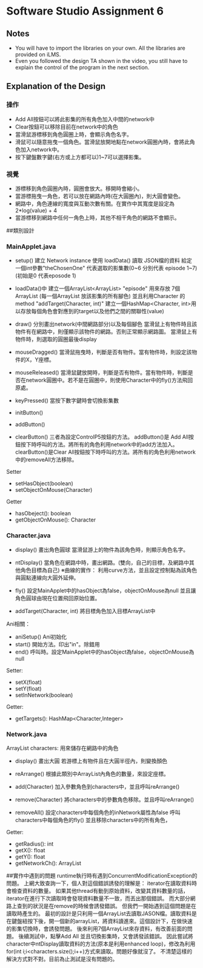# Software Studio Assignment 6

## Notes
+ You will have to import the libraries on your own. All the libraries are provided on iLMS.
+ Even you followed the design TA shown in the video, you still have to explain the control of the program in the next section.

## Explanation of the Design  

### 操作
+ Add All按鈕可以將此影集的所有角色加入中間的network中
+ Clear按鈕可以移除目前在network中的角色
+ 當滑鼠游標移到角色圓圈上時，會顯示角色名字。
+ 滑鼠可以隨意拖曳一個角色。當滑鼠放開地點在network圓圈內時，會將此角色加入network中。
+ 按下鍵盤數字鍵(右方或上方都可以)1~7可以選擇影集。


### 視覺
+ 游標移到角色圓圈內時，圓圈會放大。移開時會縮小。
+ 當游標拖曳一角色，若可以放在網路內時(在大圓圈內)，則大圓會變色。
+ 網路中，角色連線的寬度與互動次數有關。在實作中其寬度是設定為2*log(value) + 4
+ 當游標移到網路中任何一角色上時，其他不相干角色的網路不會顯示。

##類別設計

### MainApplet.java 

+ setup()
 建立 Network instance 
 使用 loadData() 讀取 JSON檔的資料
 給定一個int參數"theChosenOne" 代表選取的影集數(0~6 分別代表 episode 1~7) (初始是0 代表eposode 1)

+ loadData()中
建立一個ArrayList<ArrayList<Character>> "episode" 用來存放 7個 ArrayList<Character> (每一個ArrayList 放該影集的所有腳色)
並且利用Character 的 method "addTarget(Character, int)" 建立一個HashMap<Character, int>用以存放每個角色會對應到的target以及他們之間的關聯性(value)

+ draw()
分別畫出network(中間網路部分)以及每個腳色
當滑鼠上有物件時且該物件有在網路中，則僅顯示該物件的網路。否則正常顯示網路圖。
當滑鼠上有物件時，則選取的圓圈最後display

+ mouseDragged()
當滑鼠拖曳時，判斷是否有物件。當有物件時，則設定該物件的X，Y座標。

+ mouseReleased()
當滑鼠鍵放開時，判斷是否有物件。當有物件時，判斷是否在network圓圈中。若不是在圓圈中，則使用Character中的fly()方法飛回原處。

+ keyPressed()
當按下數字鍵時會切換影集數

+ initButton()
+ addButton()
+ clearButton()
三者為設定ControlP5按鈕的方法。
addButton()是 Add All按鈕按下時呼叫的方法。將所有的角色利用network中的add方法加入。
clearButton()是Clear All按鈕按下時呼叫的方法。將所有的角色利用network中的removeAll方法移除。

Setter
+ setHasObject(boolean)
+ setObjectOnMouse(Character)

Getter
+ hasObeject(): boolean
+ getObjectOnMouse(): Character

### Character.java

+ display()
畫出角色圓球
當滑鼠游上的物件為該角色時，則顯示角色名字。

+ ntDisplay()
當角色在網路中時，畫出網路。(雙向，自己的目標，及網路中其他角色目標為自己)
※曲線的實作：
利用curve方法，並且設定控制點為該角色與圓點連線向大圓外延伸。

+ fly()
設定MainApplet中的hasObject為false，objectOnMouse為null
並且讓角色圓球由現在位置飛回原始位置。

+ addTarget(Character, int)
將目標角色加入目標ArrayList中

Ani相關：
+ aniSetup()
Ani初始化
+ start()
開始方法。印出"in"。除錯用
+ end()
呼叫時。設定MainApplet中的hasObject為false，objectOnMouse為null

Setter:
+ setX(float)
+ setY(float)
+ setInNetwork(boolean)

Getter:
+ getTargets(): HashMap<Character,Integer>

### Network.java
ArrayList characters: 用來儲存在網路中的角色

+ display()
畫出大圓
若游標上有物件且在大圓半徑內，則變換顏色

+ reArrange()
根據此類別中ArrayList內角色的數量，來設定座標。

+ add(Character)
加入參數角色到characters中，並且呼叫reArrange()

+ remove(Character)
將characters中的參數角色移除。並且呼叫reArrange()

+ removeAll()
設定characters中每個角色的inNetwork屬性為false
呼叫characters中每個角色的fly()
並且移除characters中的所有角色，

Getter:
+ getRadius(): int
+ getX(): float
+ getY(): float
+ getNetworkCh(): ArrayList<Character>

##實作中遇到的問題
runtime執行時有遇到ConcurrentModificationException的問題。
上網大致查詢一下，個人對這個錯誤誘發的理解是：
iterator在讀取資料時會檢查資料的數量。
如果其他thread有動到原始資料，改變其資料數量的話，iterator在進行下次讀取時會發現資料數量不一致，而丟出那個錯誤。
而大部分網路上查到的狀況是在remove的時候會誘發錯誤。
但我們一開始遇到這個問題是在讀取時產生的。
最初的設計是只利用一個ArrayList去讀取JASON檔。讀取資料是在鍵盤紐按下後，開一個新的arrayList，將資料讀進來。這個設計下，在做快速的影集切換時，會誘發問題。
後來利用7個ArrayList來存資料，有改善前面的問題。
後續測試中，點擊Add All 並且切換影集時，又會誘發該錯誤。
因此嘗試將character中ntDisplay讀取資料的方法(原本是利用enhanced loop)，修改為利用for(int i;i<characters.size();i++)方式來讀取。問題好像就沒了。
不清楚這樣的解決方式對不對。目前為止測試是沒有問題的。
